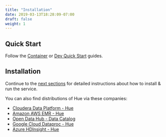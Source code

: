 ```yaml
---
title: "Installation"
date: 2019-03-13T18:28:09-07:00
draft: false
weight: 1
---
```


## Quick Start

Follow the [Container](/administrator/installation/cloud/) or [Dev Quick Start](https://github.com/cloudera/hue#getting-started) guides.


## Installation

Continue to the [next sections](/administrator/installation/dependencies/) for detailed instructions about how to install & run the service.

You can also find distributions of Hue via these companies:

* [Cloudera Data Platform - Hue](https://www.cloudera.com/products/cloudera-data-platform.html)
* [Amazon AWS EMR - Hue](https://docs.aws.amazon.com/emr/latest/ReleaseGuide/emr-hue.html)
* [Open Data Hub - Data Catalog](https://opendatahub.io/docs/advanced-tutorials/data-exploration.html)
* [Google Cloud Dataproc - Hue](https://github.com/GoogleCloudPlatform/dataproc-initialization-actions/tree/master/hue)
* [Azure HDInsight - Hue](https://docs.microsoft.com/en-us/azure/hdinsight/hdinsight-hadoop-hue-linux)
